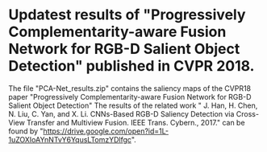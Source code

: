 # Updatest results of "Progressively Complementarity-aware Fusion Network for RGB-D Salient Object Detection" published in CVPR 2018.
The file "PCA-Net_results.zip" contains the saliency maps of the CVPR18 paper "Progressively Complementarity-aware Fusion Network for RGB-D Salient Object Detection"
The results of the related work " J. Han, H. Chen, N. Liu, C. Yan, and X. Li. CNNs-Based RGB-D Saliency Detection via Cross-View Transfer and Multiview Fusion. IEEE Trans. Cybern., 2017." can be found by "https://drive.google.com/open?id=1L-1uZOXIoAYnNTvY6YqusLTomzYDlfgc".

